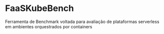 # FaaSKubeBench
Ferramenta de Benchmark voltada para avaliação de plataformas serverless em ambientes orquestrados por containers
